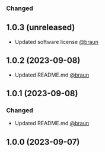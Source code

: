 ### Changed
## 1.0.3 (unreleased)


- Updated software license [@braun](https://github.com/richardbenedikt)


## 1.0.2 (2023-09-08)


- Updated README.md [@braun](https://github.com/richardbenedikt)


## 1.0.1 (2023-09-08)


### Changed
- Updated README.md [@braun](https://github.com/richardbenedikt)


## 1.0.0 (2023-09-07)